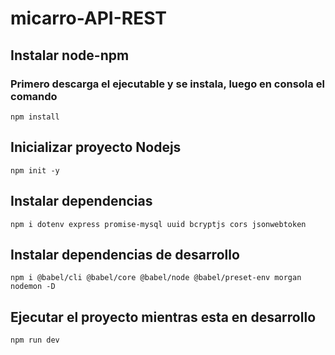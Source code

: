 # micarro-API-REST

## Instalar node-npm
### Primero descarga el ejecutable y se instala, luego en consola el comando
```
npm install 
```
## Inicializar proyecto Nodejs
```
npm init -y
```
## Instalar dependencias
```
npm i dotenv express promise-mysql uuid bcryptjs cors jsonwebtoken
```
## Instalar dependencias de desarrollo
```
npm i @babel/cli @babel/core @babel/node @babel/preset-env morgan nodemon -D
```
## Ejecutar el proyecto mientras esta en desarrollo
```
npm run dev
```
